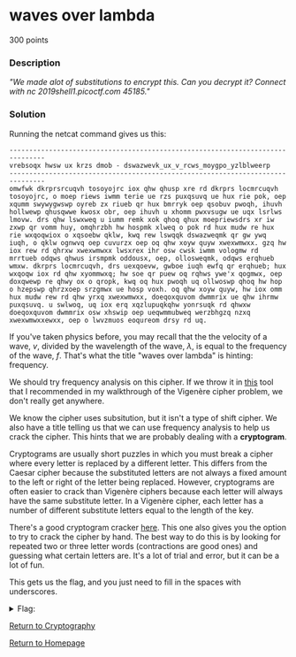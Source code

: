 # waves over lambda
300 points

### Description
*"We made alot of substitutions to encrypt this. Can you decrypt it? Connect with nc 2019shell1.picoctf.com 45185."*

### Solution
Running the netcat command gives us this:
```
-------------------------------------------------------------------------------
vrebsoqx hwsw ux krzs dmob - dswazwevk_ux_v_rcws_moygpo_yzlblweerp
-------------------------------------------------------------------------------
omwfwk dkrprsrcuqvh tosoyojrc iox qhw qhusp xre rd dkrprs locmrcuqvh tosoyojrc, o moep riews iwmm terie ue rzs puxqsuvq ue hux rie pok, oep xqumm swywygwswp oyreb zx riueb qr hux bmrryk oep qsobuv pwoqh, ihuvh hollwewp qhusqwwe kwosx obr, oep ihuvh u xhomm pwxvsugw ue uqx lsrlws lmovw. drs qhw lswxweq u iumm remk xok qhoq qhux moepriewsdrs xr iw zxwp qr vomm huy, omqhrzbh hw hospmk xlweq o pok rd hux mudw re hux rie wxqoqwiox o xqsoebw qklw, kwq rew lswqqk dswazweqmk qr gw ywq iuqh, o qklw ognwvq oep cuvurzx oep oq qhw xoyw quyw xwexwmwxx. gzq hw iox rew rd qhrxw xwexwmwxx lwsxrex ihr osw cwsk iwmm vologmw rd mrrtueb odqws qhwus irsmpmk oddousx, oep, ollosweqmk, odqws erqhueb wmxw. dkrprs locmrcuqvh, drs uexqoevw, gwboe iuqh ewfq qr erqhueb; hux wxqoqw iox rd qhw xyommwxq; hw soe qr puew oq rqhws ywe'x qogmwx, oep doxqwewp re qhwy ox o qropk, kwq oq hux pwoqh uq ollwoswp qhoq hw hop o hzepswp qhrzxoep srzgmwx ue hosp voxh. oq qhw xoyw quyw, hw iox omm hux mudw rew rd qhw yrxq xwexwmwxx, doeqoxquvom dwmmrix ue qhw ihrmw puxqsuvq. u swlwoq, uq iox erq xqzlupuqkqhw yonrsuqk rd qhwxw doeqoxquvom dwmmrix osw xhswip oep ueqwmmubweq werzbhgzq nzxq xwexwmwxxewxx, oep o lwvzmuos eoqureom drsy rd uq.
```

If you've taken physics before, you may recall that the the velocity of a wave, *v*, divided by the wavelength of the wave, *λ*, is equal to the frequency of the wave, *f*. That's
what the title "waves over lambda" is hinting: frequency.

We should try frequency analysis on this cipher. If we throw it in [this](https://simonsingh.net/The_Black_Chamber/vigenere_cracking_tool.html) tool that I recommended in my
walkthrough of the Vigenère cipher problem, we don't really get anywhere. 

We know the cipher uses subsitution, but it isn't a type of shift cipher. We also have a title telling us that we can use frequency analysis to help us crack the cipher. This 
hints that we are probably dealing with a **cryptogram**. 

Cryptograms are usually short puzzles in which you must break a cipher where every letter is replaced by a different letter. This differs from the Caesar cipher because the 
substituted letters are not always a fixed amount to the left or right of the letter being replaced. However, cryptograms are often easier to crack than Vigenère ciphers because
each letter will always have the same substitute letter. In a Vigenère cipher, each letter has a number of different substitute letters equal to the length of the key.

There's a good cryptogram cracker [here](https://www.boxentriq.com/code-breaking/cryptogram). This one also gives you the option to try to crack the cipher by hand. The best way
to do this is by looking for repeated two or three letter words (contractions are good ones) and guessing what certain letters are. It's a lot of trial and error, but it can be 
a lot of fun.

This gets us the flag, and you just need to fill in the spaces with underscores.
<details>
  <summary>Flag:</summary>
  picoCTF{frequency_is_c_over_lambda_mupgpennod}
</details>

[Return to Cryptography](https://github.com/sdvickers98/picoCTF-2019-Walkthrough/blob/master/cryptography/%230%20-%20Cryptography%20Home%20Page.md)

[Return to Homepage](https://github.com/sdvickers98/picoCTF-2019-Walkthrough)
